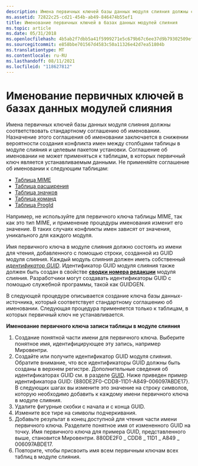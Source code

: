 ```yaml
---
description: Имена первичных ключей базы данных модуля слияния должны соответствовать стандартному соглашению об именовании.
ms.assetid: 72822c25-cd21-454b-ab49-846474b55ef1
title: Именование первичных ключей в базах данных модулей слияния
ms.topic: article
ms.date: 05/31/2018
ms.openlocfilehash: 4b5ab2f7dbb5a41f5999271e5c679b67c6ee37d9b79302509ef61e9dbca97894
ms.sourcegitcommit: e858bbe701567d4583c50a11326e42d7ea51804b
ms.translationtype: MT
ms.contentlocale: ru-RU
ms.lasthandoff: 08/11/2021
ms.locfileid: "118627812"
---
```

# <a name="naming-primary-keys-in-merge-module-databases"></a>Именование первичных ключей в базах данных модулей слияния

Имена первичных ключей базы данных модуля слияния должны соответствовать стандартному соглашению об именовании. Назначение этого соглашения об именовании заключается в снижении вероятности создания конфликта имен между столбцами таблицы в модуле слияния и целевым пакетом установки. Соглашение об именовании не может применяться к таблицам, в которых первичный ключ является устанавливаемым данными. Не применяйте соглашение об именовании к следующим таблицам:

-   [Таблица MIME](mime-table.md)
-   [Таблица расширения](extension-table.md)
-   [Таблица значков](icon-table.md)
-   [Таблица команд](verb-table.md)
-   [Таблица ProgId](progid-table.md)

Например, не используйте для первичного ключа таблицы MIME, так как это тип MIME, и применение процедуры именования изменит его значение. В таких случаях конфликты имен зависят от значения, уникального для каждого модуля.

Имя первичного ключа в модуле слияния должно состоять из имени для чтения, добавленного с помощью строки, созданной из GUID модуля слияния. Каждый модуль слияния должен иметь собственный [*идентификатор GUID*](g-gly.md). Идентификатор GUID модуля слияния также должен быть создан в свойстве [**сводки номера редакции**](revision-number-summary.md) модуля слияния. Разработчики могут создавать идентификаторы GUID с помощью служебной программы, такой как GUIDGEN.

В следующей процедуре описывается создание ключа базы данных-источника, который соответствует стандартному соглашению об именовании. Следующая процедура применяется только к таблицам, в которых первичный ключ не устанавливается.

**Именование первичного ключа записи таблицы в модуле слияния**

1.  Создание понятной части имени для первичного ключа. Выберите понятное имя, идентифицирующее эту запись, например Мировентри.
2.  Создайте или получите идентификатор GUID модуля слияния. Обратите внимание, что все идентификаторы GUID должны быть созданы в верхнем регистре. Дополнительные сведения об идентификаторах GUID см. в разделе [GUID](guid.md). Ниже приведен пример идентификатора GUID: {880DE2F0-CDD8-11D1-A849-006097ABDE17}. В следующих шагах вы измените это значение на строку символов, которую необходимо добавить к каждому имени первичного ключа в модуле слияния.
3.  Удалите фигурные скобки с начала и с конца GUID.
4.  Измените все тире на символы подчеркивания.
5.  Добавьте результат в конец доступной для чтения части имени первичного ключа. Разделите понятное имя от измененного GUID на точку. Имя первичного ключа для примера GUID, представленного выше, становится Мировентри. 880DE2F0 \_ CDD8 \_ 11D1 \_ A849 \_ 006097ABDE17.
6.  Повторите, чтобы присвоить имя всем первичным ключам всех таблиц в модуле слияния.

 

 



